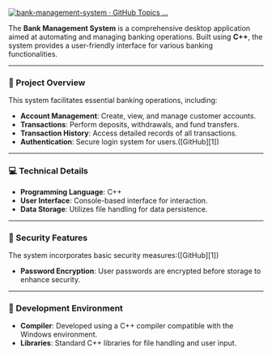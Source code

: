 [![bank-management-system · GitHub Topics ...](https://images.openai.com/thumbnails/a48e1826f022fc6117bc0e472030c806.jpeg)](https://github.com/topics/bank-management-system)

The **Bank Management System** is a comprehensive desktop application aimed at automating and managing banking operations. Built using **C++**, the system provides a user-friendly interface for various banking functionalities.

---

### 🏦 Project Overview

This system facilitates essential banking operations, including:

* **Account Management**: Create, view, and manage customer accounts.
* **Transactions**: Perform deposits, withdrawals, and fund transfers.
* **Transaction History**: Access detailed records of all transactions.
* **Authentication**: Secure login system for users.([GitHub][1])

---

### 💻 Technical Details

* **Programming Language**: C++
* **User Interface**: Console-based interface for interaction.
* **Data Storage**: Utilizes file handling for data persistence.

---

### 🔐 Security Features

The system incorporates basic security measures:([GitHub][1])

* **Password Encryption**: User passwords are encrypted before storage to enhance security.

---

### 🧪 Development Environment

* **Compiler**: Developed using a C++ compiler compatible with the Windows environment.
* **Libraries**: Standard C++ libraries for file handling and user input.


